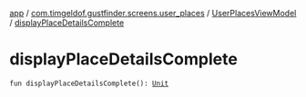 [app](../../index.md) / [com.timgeldof.gustfinder.screens.user_places](../index.md) / [UserPlacesViewModel](index.md) / [displayPlaceDetailsComplete](./display-place-details-complete.md)

# displayPlaceDetailsComplete

`fun displayPlaceDetailsComplete(): `[`Unit`](https://kotlinlang.org/api/latest/jvm/stdlib/kotlin/-unit/index.html)